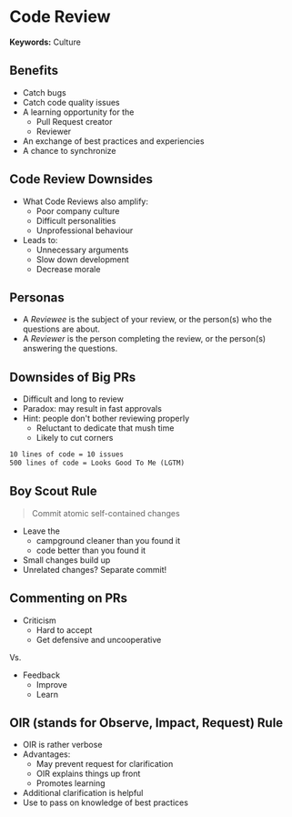 # Code Review

**Keywords:** Culture

## Benefits

- Catch bugs
- Catch code quality issues
- A learning opportunity for the
  - Pull Request creator
  - Reviewer
- An exchange of best practices and experiencies
- A chance to synchronize

## Code Review Downsides

- What Code Reviews also amplify:
  - Poor company culture
  - Difficult personalities
  - Unprofessional behaviour
- Leads to:
  - Unnecessary arguments
  - Slow down development
  - Decrease morale

## Personas

- A *Reviewee* is the subject of your review, or the person(s) who the questions are about.
- A *Reviewer* is the person completing the review, or the person(s) answering the questions.

## Downsides of Big PRs

- Difficult and long to review
- Paradox: may result in fast approvals
- Hint: people don't bother reviewing properly
  - Reluctant to dedicate that mush time
  - Likely to cut corners

```txt
10 lines of code = 10 issues
500 lines of code = Looks Good To Me (LGTM)
```

## Boy Scout Rule

> Commit atomic self-contained changes

- Leave the
  - campground cleaner than you found it
  - code better than you found it
- Small changes build up
- Unrelated changes? Separate commit!

## Commenting on PRs

- Criticism
  - Hard to accept
  - Get defensive and uncooperative

Vs.

- Feedback
  - Improve
  - Learn

## OIR (stands for Observe, Impact, Request) Rule

- OIR is rather verbose
- Advantages:
  - May prevent request for clarification
  - OIR explains things up front
  - Promotes learning
- Additional clarification is helpful
- Use to pass on knowledge of best practices
